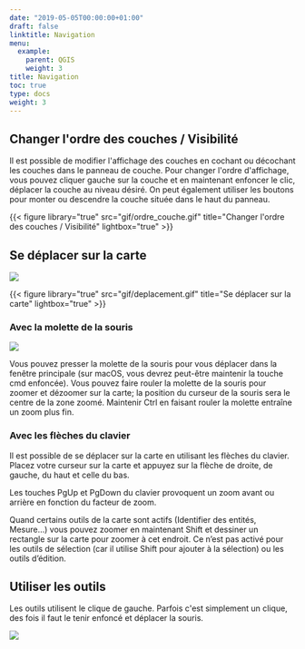 ```yaml
---
date: "2019-05-05T00:00:00+01:00"
draft: false
linktitle: Navigation
menu:
  example:
    parent: QGIS
    weight: 3
title: Navigation
toc: true
type: docs
weight: 3
---
```

## Changer l'ordre des couches / Visibilité

Il est possible de modifier l'affichage des couches en cochant ou décochant les couches dans le panneau de couche. Pour changer l'ordre d'affichage, vous pouvez cliquer gauche sur la couche et en maintenant enfoncer le clic, déplacer la couche au niveau désiré. On peut également utiliser les boutons pour monter ou descendre la couche située dans le haut du panneau.



{{< figure library="true" src="gif/ordre_couche.gif" title="Changer l'ordre des couches / Visibilité" lightbox="true" >}}

## Se déplacer sur la carte

![](/img/gif/deplacement.gif)

{{< figure library="true" src="gif/deplacement.gif" title="Se déplacer sur la carte" lightbox="true" >}}

### Avec la molette de la souris

![](/img/gif/Click-and-Drag-Middle-Button.gif)

Vous pouvez presser la molette de la souris pour vous déplacer dans la fenêtre principale (sur macOS, vous devrez peut-être maintenir la touche cmd enfoncée). Vous pouvez faire rouler la molette de la souris pour zoomer et dézoomer sur la carte; la position du curseur de la souris sera le centre de la zone zoomé. Maintenir Ctrl en faisant rouler la molette entraîne un zoom plus fin.

### Avec les flèches du clavier

Il est possible de se déplacer sur la carte en utilisant les flèches du clavier. Placez votre curseur sur la carte et appuyez sur la flèche de droite, de gauche, du haut et celle du bas.


Les touches PgUp et PgDown du clavier provoquent un zoom avant ou arrière en fonction du facteur de zoom. 

Quand certains outils de la carte sont actifs (Identifier des entités, Mesure…) vous pouvez zoomer en maintenant Shift et dessiner un rectangle sur la carte pour zoomer à cet endroit. Ce n’est pas activé pour les outils de sélection (car il utilise Shift pour ajouter à la sélection) ou les outils d’édition.





## Utiliser les outils

Les outils utilisent le clique de gauche. Parfois c'est simplement un clique, des fois il faut le tenir enfoncé et déplacer la souris.

![](/img/gif/Click-and-Drag-Left-Button.gif)




